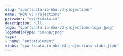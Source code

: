 ```yaml
---
slug: "sportsdata-io-nba-v3-projections"
name: "NBA v3 Projections"
provider: "sportsdata.io"
description: null
logo: "sportsdata.io-nba-v3-projections-logo.jpeg"
logoMediaType: "image/jpeg"
tags:
- name: "entertainment"
stubs: "sportsdata.io-nba-v3-projections-stubs.json"
---
```

